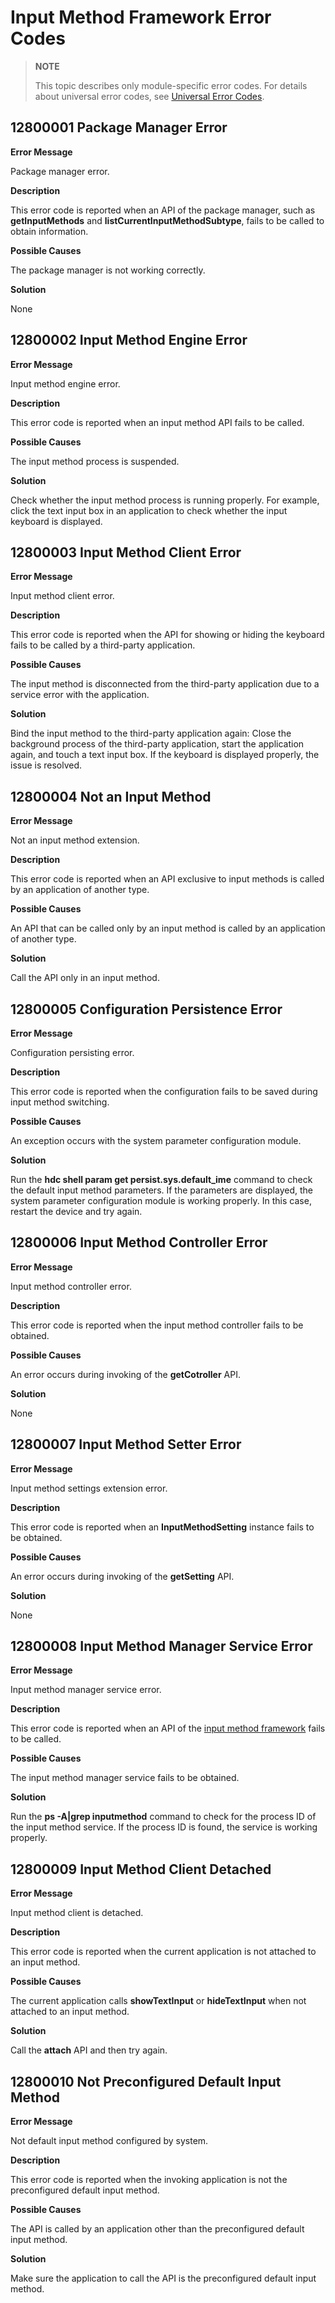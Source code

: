 # Input Method Framework Error Codes

> **NOTE**
>
> This topic describes only module-specific error codes. For details about universal error codes, see [Universal Error Codes](../errorcode-universal.md).

## 12800001 Package Manager Error

**Error Message**

Package manager error.

**Description**

This error code is reported when an API of the package manager, such as **getInputMethods** and **listCurrentInputMethodSubtype**, fails to be called to obtain information.

**Possible Causes**

The package manager is not working correctly.

**Solution**

None

## 12800002 Input Method Engine Error

**Error Message**

Input method engine error.

**Description**

This error code is reported when an input method API fails to be called.

**Possible Causes**

The input method process is suspended.

**Solution**

Check whether the input method process is running properly. For example, click the text input box in an application to check whether the input keyboard is displayed.

## 12800003 Input Method Client Error

**Error Message**

Input method client error.

**Description**

This error code is reported when the API for showing or hiding the keyboard fails to be called by a third-party application.

**Possible Causes**

The input method is disconnected from the third-party application due to a service error with the application.

**Solution**

Bind the input method to the third-party application again: Close the background process of the third-party application, start the application again, and touch a text input box. If the keyboard is displayed properly, the issue is resolved.

## 12800004 Not an Input Method

**Error Message**

Not an input method extension.

**Description**

This error code is reported when an API exclusive to input methods is called by an application of another type.

**Possible Causes**

An API that can be called only by an input method is called by an application of another type.

**Solution**

Call the API only in an input method.

## 12800005 Configuration Persistence Error

**Error Message**

Configuration persisting error.

**Description**

This error code is reported when the configuration fails to be saved during input method switching.

**Possible Causes**

An exception occurs with the system parameter configuration module.

**Solution**

Run the **hdc shell param get persist.sys.default_ime** command to check the default input method parameters. If the parameters are displayed, the system parameter configuration module is working properly. In this case, restart the device and try again.

## 12800006 Input Method Controller Error

**Error Message**

Input method controller error.

**Description**

This error code is reported when the input method controller fails to be obtained.

**Possible Causes**

An error occurs during invoking of the **getCotroller** API.

**Solution**

None

## 12800007 Input Method Setter Error

**Error Message**

Input method settings extension error.

**Description**

This error code is reported when an **InputMethodSetting** instance fails to be obtained.

**Possible Causes**

An error occurs during invoking of the **getSetting** API.

**Solution**

None

## 12800008 Input Method Manager Service Error

**Error Message**

Input method manager service error.

**Description**

This error code is reported when an API of the [input method framework](js-apis-inputmethod.md) fails to be called.

**Possible Causes**

The input method manager service fails to be obtained.

**Solution**

Run the **ps -A|grep inputmethod** command to check for the process ID of the input method service. If the process ID is found, the service is working properly.

## 12800009 Input Method Client Detached

**Error Message**

Input method client is detached.

**Description**

This error code is reported when the current application is not attached to an input method.

**Possible Causes**

The current application calls **showTextInput** or **hideTextInput** when not attached to an input method.

**Solution**

Call the **attach** API and then try again.

## 12800010 Not Preconfigured Default Input Method

**Error Message**

Not default input method configured by system.

**Description**

This error code is reported when the invoking application is not the preconfigured default input method.

**Possible Causes**

The API is called by an application other than the preconfigured default input method.

**Solution**

Make sure the application to call the API is the preconfigured default input method.
